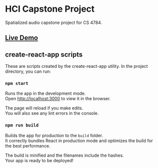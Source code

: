 
# HCI Capstone Project

Spatialized audio capstone project for CS 4784.

## [Live Demo](https://statuesque-truffle-c0f172.netlify.app/)

## create-react-app scripts

These are scripts created by the create-react-app utility. In the project directory, you can run:

### `npm start`

Runs the app in the development mode.\
Open [http://localhost:3000](http://localhost:3000) to view it in the browser.

The page will reload if you make edits.\
You will also see any lint errors in the console.

### `npm run build`

Builds the app for production to the `build` folder.\
It correctly bundles React in production mode and optimizes the build for the best performance.

The build is minified and the filenames include the hashes.\
Your app is ready to be deployed!

